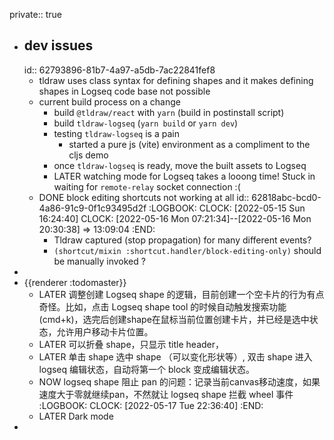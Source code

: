 private:: true

- ## dev issues
  id:: 62793896-81b7-4a97-a5db-7ac22841fef8
	- tldraw uses class syntax for defining shapes and it makes defining shapes in Logseq code base not possible
	- current build process on a change
		- build `@tldraw/react` with `yarn` (build in postinstall script)
		- build `tldraw-logseq` (`yarn build` or `yarn dev`)
		- testing `tldraw-logseq` is a pain
			- started a pure js (vite) environment as a compliment to the cljs demo
		- once `tldraw-logseq` is ready, move the built assets to Logseq
		- LATER watching mode for Logseq takes a looong time! Stuck in waiting for `remote-relay` socket connection :(
	- DONE block editing shortcuts not working at all
	  id:: 62818abc-bcd0-4a86-91c9-0f1c93495d2f
	  :LOGBOOK:
	  CLOCK: [2022-05-15 Sun 16:24:40]
	  CLOCK: [2022-05-16 Mon 07:21:34]--[2022-05-16 Mon 20:30:38] =>  13:09:04
	  :END:
		- Tldraw captured (stop propagation) for many different events?
		- `(shortcut/mixin :shortcut.handler/block-editing-only)` should be manually invoked ?
-
- {{renderer :todomaster}}
	- LATER 调整创建 Logseq shape 的逻辑，目前创建一个空卡片的行为有点奇怪。比如，点击 Logseq shape tool 的时候自动触发搜索功能 (cmd+k)，选完后创建shape在鼠标当前位置创建卡片，并已经是选中状态，允许用户移动卡片位置。
	- LATER 可以折叠 shape，只显示 title header，
	- LATER 单击 shape 选中 shape （可以变化形状等）, 双击 shape 进入 logseq 编辑状态，自动将第一个 block 变成编辑状态。
	- NOW logseq shape 阻止 pan 的问题：记录当前canvas移动速度，如果速度大于零就继续pan，不然就让 logseq shape 拦截 wheel 事件
	  :LOGBOOK:
	  CLOCK: [2022-05-17 Tue 22:36:40]
	  :END:
	- LATER Dark mode
-